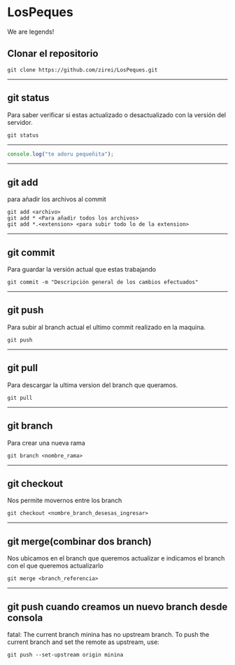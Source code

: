 # LosPeques

We are legends!

## Clonar el repositorio

    git clone https://github.com/zirei/LosPeques.git

---

## git status

Para saber verificar si estas actualizado o desactualizado con la versión del servidor.

    git status

---

```javascript
console.log("te adoru pequeñita");
```

---

## git add

para añadir los archivos al commit

    git add <archivo>
    git add * <Para añadir todos los archivos>
    git add *.<extension> <para subir todo lo de la extension>

---

## git commit

Para guardar la versión actual que estas trabajando

    git commit -m "Descripción general de los cambios efectuados"

---

## git push

Para subir al branch actual el ultimo commit realizado en la maquina.

    git push

---

## git pull

Para descargar la ultima version del branch que queramos.

    git pull

---

## git branch

Para crear una nueva rama

    git branch <nombre_rama>

---

## git checkout

Nos permite movernos entre los branch

    git checkout <nombre_branch_desesas_ingresar>

---

## git merge(combinar dos branch)

Nos ubicamos en el branch que queremos actualizar e indicamos el branch con el que queremos actualizarlo

    git merge <branch_referencia>

---

## git push cuando creamos un nuevo branch desde consola

fatal: The current branch minina has no upstream branch.
To push the current branch and set the remote as upstream, use:

    git push --set-upstream origin minina

